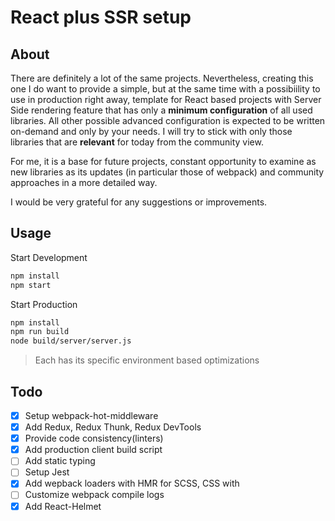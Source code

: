 # React plus SSR setup

## About

There are definitely a lot of the same projects. Nevertheless, creating this one I do want to provide a simple, but at the same time with a possibiility to use in production right away, template for React based projects with Server Side rendering feature that has only a __minimum configuration__ of all used libraries. All other possible advanced configuration is expected to be written on-demand and only by your needs. I will try to stick with only those libraries that are __relevant__ for today from the community view. 

For me, it is a base for future projects, constant opportunity to examine as new libraries as its updates (in particular those of webpack) and community approaches in a more detailed way.

I would be very grateful for any suggestions or improvements.

## Usage

Start Development

```bash
npm install
npm start
```

Start Production

```bash
npm install
npm run build
node build/server/server.js
```

> Each has its specific environment based optimizations

## Todo
- [x] Setup webpack-hot-middleware
- [x] Add Redux, Redux Thunk, Redux DevTools
- [x] Provide code consistency(linters)
- [x] Add production client build script
- [ ] Add static typing
- [ ] Setup Jest
- [x] Add wepback loaders with HMR for SCSS, CSS with
- [ ] Customize webpack compile logs
- [x] Add React-Helmet
